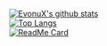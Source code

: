 [![EvonuX's github stats](https://github-readme-stats.vercel.app/api?username=EvonuX&count_private=true)](https://github.com/EvonuX/github-readme-stats)    
[![Top Langs](https://github-readme-stats.vercel.app/api/top-langs/?username=EvonuX&layout=compact)](https://github.com/EvonuX/github-readme-stats)    
[![ReadMe Card](https://github-readme-stats.vercel.app/api/pin/?username=EvonuX&repo=github-readme-stats)](https://github.com/EvonuX/github-readme-stats)    

